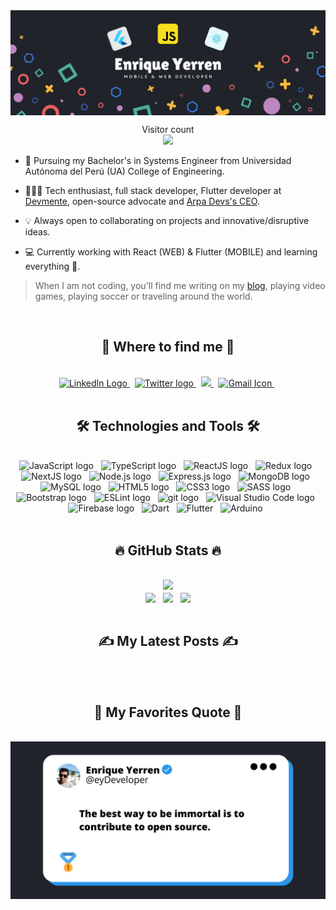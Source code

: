 <img align="center" src="https://github.com/eydev/eydev/blob/master/profile_banner.png?raw=true" />
<br>

<p align="center">
  Visitor count
  <br>
  <img src="https://profile-counter.glitch.me/eydev/count.svg" />
</p>


- 📖 Pursuing my Bachelor's in Systems Engineer from Universidad Autónoma del Perú (UA) College of Engineering.

- 🧑🏻‍💻 Tech enthusiast, full stack developer, Flutter developer at [Devmente](https://pe.linkedin.com/company/devmenteio), open-source advocate and [Arpa Devs's CEO](https://arpadevs.com/).

- 💡 Always open to collaborating on projects and innovative/disruptive ideas.

- 💻 Currently working with React (WEB) & Flutter (MOBILE) and learning everything 🤣.

> When I am not coding, you'll find me writing on my [blog](https://eydev.club/), playing video games, playing soccer or traveling around the world.

<div align="center">
    <br>
    <h2>💌 Where to find me 💌</h2>
    <br>
    <a href="https://www.linkedin.com/in/enrique-yerren-b99603191/" title="LinkedIn">
        <img src="https://img.shields.io/badge/LinkedIn-0077B5?style=for-the-badge&logo=linkedin&logoColor=white" alt="LinkedIn Logo"  />
    </a>
    &nbsp;
    <a href="https://twitter.com/eyDeveloper" title="Twitter">
        <img src="https://img.shields.io/badge/Twitter-1DA1F2?style=for-the-badge&logo=twitter&logoColor=white" alt="Twitter logo" />
    </a>
    &nbsp;
    <a href="https://eydev.club/">
        <img src="https://img.shields.io/badge/blog-304384?style=for-the-badge&logo=About.me&logoColor=white" />
    </a>
    &nbsp;
    <a href="mailto:enriqueyerren@gmail.com" title="Write me an email">
        <img src="https://img.shields.io/badge/Gmail-D14836?style=for-the-badge&logo=gmail&logoColor=white" alt="Gmail Icon" />
    </a>
    &nbsp;
</div>

<div align="center">
    <br>
    <h2>🛠 Technologies and Tools 🛠</h2>
    <br>
    <span>
        <img src="https://img.shields.io/badge/JavaScript-20232a?logo=javascript&logoColor=F7DF1E" alt="JavaScript logo" title="JavaScript" height="25" />
    </span>
    &nbsp;
    <span>
        <img src="https://img.shields.io/badge/TypeScript-20232a?logo=typescript&logoColor=3178C6" alt="TypeScript logo" title="TypeScript" height="25" />
    </span>
    &nbsp;
    <span>
        <img src="https://img.shields.io/badge/ReactJS-20232a?logo=react&logoColor=61DAFB" alt="ReactJS logo" title="ReactJS" height="25" />
    </span>
    &nbsp;
    <span>
        <img src="https://img.shields.io/badge/Redux-20232a?logo=redux&logoColor=764ABC" alt="Redux logo" title="Redux" height="25" />
    </span>
    &nbsp;
    <span>
        <img src="https://img.shields.io/badge/NextJS-20232a?logo=next.js&logoColor=ffffff" alt="NextJS logo" title="NextJS" height="25" />
    </span>
    &nbsp;
    <span>
        <img src="https://img.shields.io/badge/Node.js-20232a?logo=node.js&logoColor=7cc327" alt="Node.js logo" title="Node.js" height="25" />
    </span>
    &nbsp;
    <span>
        <img src="https://img.shields.io/badge/Express-20232a?logo=express&logoColor=FFFFFF" alt="Express.js logo" title="Express.js" height="25" />
    </span>
    &nbsp;
    <span>
        <img src="https://img.shields.io/badge/MongoDB-20232a?logo=mongodb&logoColor=47A248" alt="MongoDB logo" title="MongoDB" height="25" />
    </span>
    &nbsp;
    <span>
        <img src="https://img.shields.io/badge/MySQL-20232a?logo=mysql&logoColor=3e6e93" alt="MySQL logo" title="MySQL" height="25" />
    </span>
    &nbsp;
    <span>
        <img src="https://img.shields.io/badge/HTML5-20232a?logo=html5&logoColor=E34F26" alt="HTML5 logo" title="HTML5" height="25" />
    </span>
    &nbsp;
    <span>
        <img src="https://img.shields.io/badge/CSS3-20232a?logo=css3&logoColor=1572B6" alt="CSS3 logo" title="CSS3" height="25" />
    </span>
    &nbsp;
    <span>
        <img src="https://img.shields.io/badge/Sass-20232a?logo=sass&logoColor=CC6699" alt="SASS logo" title="SASS" height="25" />
    </span>
    &nbsp;
    <span>
        <img src="https://img.shields.io/badge/Bootstrap-20232a?logo=bootstrap&logoColor=7952B3" alt="Bootstrap logo" title="Bootstrap" height="25" />
    </span>
    &nbsp;
    <span>
        <img src="https://img.shields.io/badge/ESLint-20232a?logo=eslint&logoColor=4B32C3" alt="ESLint logo" title="ESLint" height="25" />
    </span>
    &nbsp;
    <span>
        <img src="https://img.shields.io/badge/git-20232a?logo=git&logoColor=F05032" alt="git logo" title="git" height="25" />
    </span>
    &nbsp;
    <span>
        <img src="https://img.shields.io/badge/VS%20Code-20232a?logo=visual-studio-code&logoColor=007ACC" alt="Visual Studio Code logo" title="Visual Studio Code" height="25" />
    </span>
    &nbsp;
    <span>
        <img src="https://img.shields.io/badge/Firebase-20232a?logo=firebase&logoColor=FFCA28" alt="Firebase logo" title="Firebase" height="25" />
    </span>
    &nbsp;
    <span>
        <img src="https://img.shields.io/badge/Dart-20232a?logo=dart&logoColor=04599c" alt="Dart" title="Dart" height="25" />
    </span>
    &nbsp;
    <span>
        <img src="https://img.shields.io/badge/Flutter-20232a?logo=flutter&logoColor=54c5f8" alt="Flutter" title="Flutter" height="25" />
    </span>
    &nbsp;
    <span>
        <img src="https://img.shields.io/badge/Arduino-20232a?logo=arduino&logoColor=00838b" alt="Arduino" title="Arduino" height="25" />
    </span>
    &nbsp;
</div>

<div align="center">
    <br>
    <h2>🔥 GitHub Stats 🔥</h2>
    <br>
    <img src="https://activity-graph.herokuapp.com/graph?username=eydev&bg_color=20232a&color=57bbd9&line=57bbd9&point=ffffff&hide_border=true"/>
    <br>
    <img width="315" align="center" src="https://github-readme-stats.vercel.app/api/top-langs/?username=eydev&hide=c%23,powershell,Mathematica,Ruby,Objective-C,Objective-C%2b%2b,Cuda&title_color=61dafb&text_color=ffffff&icon_color=61dafb&bg_color=20232a&langs_count=8&layout=compact&border_color=61dafb&hide_border=true" />
    &nbsp;
    <img align="center" width="434" src="https://github-readme-stats.vercel.app/api?username=eydev&show_icons=true&theme=react&border_color=61dafb&hide_border=true" />
    &nbsp;
    <img align="center" width="434" src="https://github-readme-streak-stats.herokuapp.com/?user=eydev&background=20232a&dates=8b949e&fire=57bcda&ring=57bcda&stroke=57bcda&currStreakLabel=57bcda&currStreakNum=white&sideLabels=white&sideNums=white&hide_border=true" />
</div>

<div align="center">
    <br>
    <h2>✍ My Latest Posts ✍</h2>
    <br>
    <!-- BLOG-POST-LIST:START -->
    <!-- BLOG-POST-LIST:END -->
</div>

<div align="center">
    <br>
    <h2>📑 My Favorites Quote 📑</h2>
    <br>
    <img src="https://github.com/eydev/eydev/blob/master/quote.png?raw=true">
</div>

